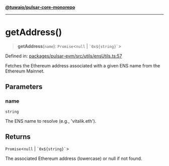 [**@tuwaio/pulsar-core-monorepo**](../../../README.md)

***

# getAddress()

> **getAddress**(`name`): `Promise`\<`null` \| `` `0x${string}` ``\>

Defined in: [packages/pulsar-evm/src/utils/ensUtils.ts:57](https://github.com/TuwaIO/pulsar-core/blob/3307a45a24b5cbed98dc52a5d0d9d419fa72f5c9/packages/pulsar-evm/src/utils/ensUtils.ts#L57)

Fetches the Ethereum address associated with a given ENS name from the Ethereum Mainnet.

## Parameters

### name

`string`

The ENS name to resolve (e.g., 'vitalik.eth').

## Returns

`Promise`\<`null` \| `` `0x${string}` ``\>

The associated Ethereum address (lowercase) or null if not found.
